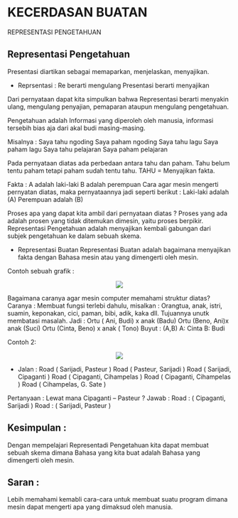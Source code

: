# KECERDASAN BUATAN 
REPRESENTASI PENGETAHUAN


## Representasi Pengetahuan

Presentasi diartikan sebagai memaparkan, menjelaskan, menyajikan.

* Reprsentasi :
	Re berarti mengulang
	Presentasi berarti menyajikan

Dari pernyataan dapat kita simpulkan bahwa Representasi berarti menyakin ulang, mengulang penyajian, pemaparan ataupun mengulang pengetahuan.

Pengetahuan adalah Informasi yang diperoleh oleh manusia, informasi tersebih bias aja dari akal budi masing-masing.

Misalnya :
	Saya tahu ngoding
	Saya paham ngoding
	Saya tahu lagu
	Saya paham lagu
	Saya tahu pelajaran
	Saya paham pelajaran

Pada pernyataan diatas ada perbedaan antara tahu dan paham. Tahu belum tentu paham tetapi paham sudah tentu tahu.
TAHU = Menyajikan fakta.

Fakta :
 	A adalah laki-laki
    B adalah perempuan
Cara agar mesin mengerti pernyatan diatas, maka pernyataannya jadi seperti berikut :
	Laki-laki adalah (A)
	Perempuan adalah (B)

Proses apa yang dapat kita ambil dari pernyataan diatas ?
Proses yang ada adalah prosen yang tidak ditemukan dimesin, yaitu proses berpikir.
Representasi Pengetahuan adalah menyajikan kembali gabungan dari subjek pengetahuan ke dalam sebuah skema.

* Representasi Buatan
Representasi Buatan adalah bagaimana menyajikan fakta dengan Bahasa mesin atau yang dimengerti oleh mesin.

Contoh sebuah grafik :

<p align="center">
  <img src="../../img/gbr1.PNG">
</p>

Bagaimana caranya agar mesin computer memahami struktur diatas?
Caranya :
Membuat fungsi terlebi dahulu, misalkan :
Orangtua, anak, istri, suamin, keponakan, cici, paman, bibi, adik, kaka dll.
Tujuannya unutk membatasi masalah.
Jadi : Ortu ( Ani, Budi) x anak (Badu)
	Ortu (Beno, Ani)x anak (Suci)
	Ortu (Cinta, Beno) x anak ( Tono)
Buyut : (A,B)
	A: Cinta
	B: Budi

Contoh 2:

<p align="center">
  <img src="../../img/gbr2.PNG">
</p>

*	Jalan :
	Road ( Sarijadi, Pasteur )
	Road ( Pasteur, Sarijadi )
	Road ( Sarijadi, Cipaganti )
	Road ( Cipaganti, Cihampelas )
	Road ( Cipaganti, Cihampelas )
	Road ( Cihampelas, G. Sate )

Pertanyaan :
Lewat mana Cipaganti – Pasteur ?
Jawab :
Road : ( Cipaganti, Sarijadi )
Road : ( Sarijadi, Pasteur )

## Kesimpulan : 
Dengan mempelajari Representadi Pengetahuan kita dapat membuat sebuah skema dimana Bahasa yang kita buat adalah Bahasa yang dimengerti oleh mesin.

## Saran : 
Lebih memahami kemabli cara-cara untuk membuat suatu program dimana mesin dapat mengerti apa yang dimaksud oleh manusia.
